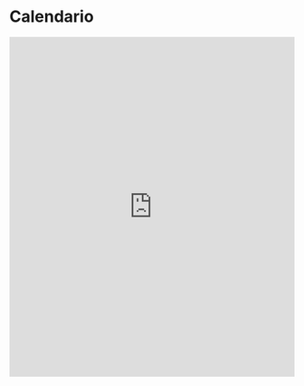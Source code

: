 # Calendario

<iframe src="https://calendar.google.com/calendar/b/2/embed?showTitle=0&amp;showPrint=0&amp;showTabs=0&amp;showCalendars=0&amp;height=600&amp;wkst=2&amp;bgcolor=%23FFFFFF&amp;src=vv9jetomjodcgetqoq2d5dsvr4%40group.calendar.google.com&amp;color=%2329527A&amp;src=p1rffmj13kqqiaoesf5c6s52g0%40group.calendar.google.com&amp;color=%23711616&amp;ctz=Europe%2FMadrid" style="border-width:0" width="100%" height="600" frameborder="0" scrolling="no"></iframe>
